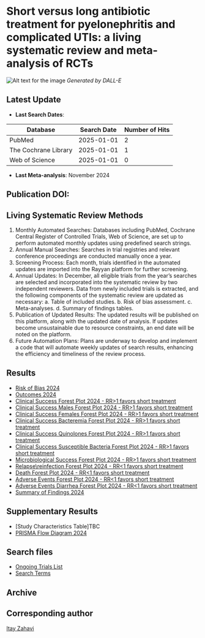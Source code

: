 # Short versus long antibiotic treatment for pyelonephritis and complicated UTIs: a living systematic review and meta-analysis of RCTs 

![Alt text for the image](https://github.com/ItayZahavi/living-SR-UTI-Tx-duration/blob/Data/PLfunny.jpg)
*Generated by DALL-E*


## Latest Update
- **Last Search Dates**:

| Database              | Search Date  | Number of Hits |
|-----------------------|--------------|----------------|
| PubMed               | 2025-01-01   | 2              |
| The Cochrane Library | 2025-01-01   | 1              |
| Web of Science       | 2025-01-01   | 0              |


- **Last Meta-analysis**: November 2024

## Publication DOI:

## Living Systematic Review Methods 
1. Monthly Automated Searches: Databases including PubMed, Cochrane Central Register of Controlled Trials, Web of Science, are set up to perform automated monthly updates using predefined search strings.
2. Annual Manual Searches: Searches in trial registries and relevant conference proceedings are conducted manually once a year.
3. Screening Process: Each month, trials identified in the automated updates are imported into the Rayyan platform for further screening.
4. Annual Updates: In December, all eligible trials from the year’s searches are selected and incorporated into the systematic review by two independent reviewers. Data from newly included trials is extracted, and the following components of the systematic review are updated as necessary:
a. Table of included studies.
b. Risk of bias assessment.
c. Meta-analyses.
d. Summary of findings tables.
5. Publication of Updated Results: The updated results will be published on this platform, along with the updated date of analysis. If updates become unsustainable due to resource constraints, an end date will be noted on the platform.
6. Future Automation Plans: Plans are underway to develop and implement a code that will automate weekly updates of search results, enhancing the efficiency and timeliness of the review process.


## Results 
- [Risk of Bias 2024](https://github.com/ItayZahavi/UTI.ShortEqualsLong/blob/results/Risk_of_bias24.png) 
- [Outcomes 2024](https://github.com/ItayZahavi/UTI.ShortEqualsLongblob/results/Outcomes2024.md)
- [Clinical Success Forest Plot 2024 - RR>1 favors short treatment](https://github.com/ItayZahavi/UTI.ShortEqualsLong/blob/results/Cinical_success2024.png)
- [Clinical Success Males Forest Plot 2024 - RR>1 favors short treatment](https://github.com/ItayZahavi/UTI.ShortEqualsLong/blob/results/Clinical_success_males2024.png)
- [Clinical Success Females Forest Plot 2024 - RR>1 favors short treatment](https://github.com/ItayZahavi/UTI.ShortEqualsLong/blob/results/Females2024.png)
- [Clinical Success Bacteremia Forest Plot 2024 - RR>1 favors short treatment](https://github.com/ItayZahavi/UTI.ShortEqualsLong/blob/results/Bacteremia2024.png)
- [Clinical Success Quinolones Forest Plot 2024 - RR>1 favors short treatment](https://github.com/ItayZahavi/UTI.ShortEqualsLong/blob/results/Clinicalsuccessquinolones2024.png)
- [Clinical Success Susceptible Bacteria Forest Plot 2024 - RR>1 favors short treatment](https://github.com/ItayZahavi/UTI.ShortEqualsLong/blob/results/ClinicalsuccessSusceptiblebacteria2024.png)
- [Microbiological Success Forest Plot 2024 - RR>1 favors short treatment](https://github.com/ItayZahavi/UTI.ShortEqualsLong/blob/results/Micro_cure2024.png)
- [Relapse\reinfection Forest Plot 2024 - RR<1 favors short treatment](https://github.com/ItayZahavi/UTI.ShortEqualsLong/blob/results/reinfection2024.png.png)
- [Death Forest Plot 2024 - RR<1 favors short treatment](https://github.com/ItayZahavi/UTI.ShortEqualsLong/blob/results/Mortality2024.png)
- [Adverse Events Forest Plot 2024 - RR<1 favors short treatment](https://github.com/ItayZahavi/living-SR-UTI-Tx-duration/blob/results/AE2024.png)
- [Adverse Events Diarrhea Forest Plot 2024 - RR<1 favors short treatment](https://github.com/ItayZahavi/living-SR-UTI-Tx-duration/blob/results/Diarrhea22024.png)
- [Summary of Findings 2024](https://github.com/ItayZahavi/living-SR-UTI-Tx-duration/blob/results/SummaryofFindings2024.md) 

## Supplementary Results 
- [Study Characteristics Table]TBC
- [PRISMA Flow Diagram 2024](https://github.com/ItayZahavi/UTI.ShortEqualsLong/blob/results/PRISMA2024.png)

## Search files  
- [Ongoing Trials List](https://github.com/ItayZahavi/UTI.ShortEqualsLong/blob/Data/Ongoing_trials_registry2024.md)
- [Search Terms](https://github.com/ItayZahavi/UTI.ShortEqualsLong/blob/Data/Searchterms.md)

## Archive

## Corresponding author 
[Itay Zahavi](mailto:itai1994@gmail.com)


